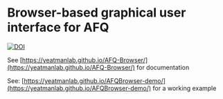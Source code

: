 # Browser-based graphical user interface for AFQ

[![DOI](https://zenodo.org/badge/61830890.svg)](https://zenodo.org/badge/latestdoi/61830890)

See [https://yeatmanlab.github.io/AFQ-Browser/](https://yeatmanlab.github.io/AFQ-Browser/) for documentation

See: [https://yeatmanlab.github.io/AFQBrowser-demo/](https://yeatmanlab.github.io/AFQBrowser-demo/) for a working example
